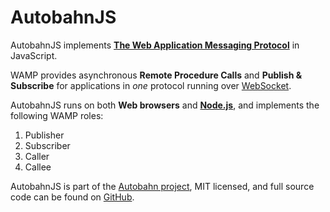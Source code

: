 # AutobahnJS

AutobahnJS implements **[The Web Application Messaging Protocol](http://wamp-proto.org)** in JavaScript.

WAMP provides asynchronous **Remote Procedure Calls** and **Publish & Subscribe** for applications in *one* protocol running over [WebSocket](http://tools.ietf.org/html/rfc6455).

AutobahnJS runs on both **Web browsers** and **[Node.js](http://nodejs.org/)**, and implements the following WAMP roles:

1. Publisher
2. Subscriber
3. Caller
4. Callee

AutobahnJS is part of the [Autobahn project](http://crossbar.io/autobahn/), MIT licensed, and full source code can be found on [GitHub](https://github.com/crossbario/autobahn-js/).
